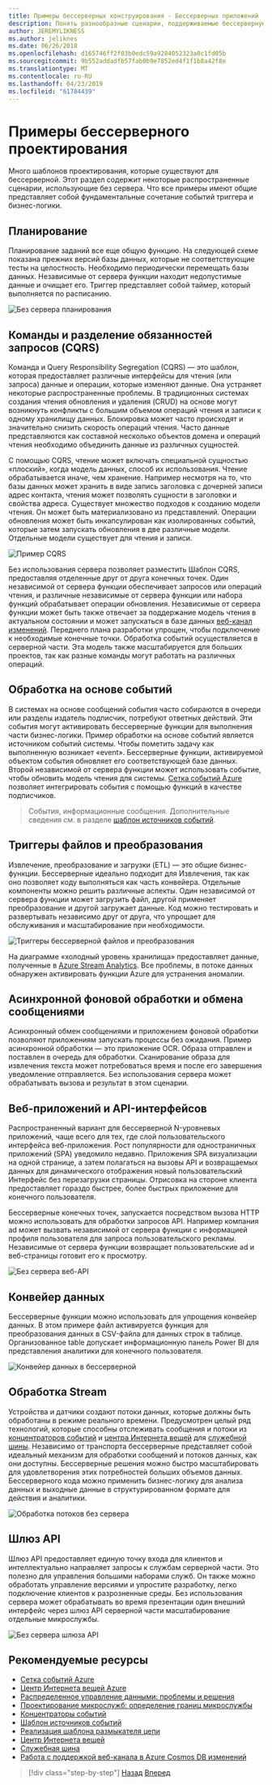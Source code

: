 ```yaml
---
title: Примеры бессерверных конструирования - Бессерверных приложений
description: Понять разнообразные сценарии, поддерживаемые бессерверную архитектуру, от планирования и обработки событий триггеры файлов и процесса потока.
author: JEREMYLIKNESS
ms.author: jeliknes
ms.date: 06/26/2018
ms.openlocfilehash: d165746ff2f03b0edc59a9284052323a0c1fd05b
ms.sourcegitcommit: 9b552addadfb57fab0b9e7852ed4f1f1b8a42f8e
ms.translationtype: MT
ms.contentlocale: ru-RU
ms.lasthandoff: 04/23/2019
ms.locfileid: "61784439"
---
```

# <a name="serverless-design-examples"></a>Примеры бессерверного проектирования

Много шаблонов проектирования, которые существуют для бессерверной. Этот раздел содержит некоторые распространенные сценарии, использующие без сервера. Что все примеры имеют общие представляет собой фундаментальные сочетание событий триггера и бизнес-логики.

## <a name="scheduling"></a>Планирование

Планирование заданий все еще общую функцию. На следующей схеме показана прежних версий базы данных, которые не соответствующие тесты на целостность. Необходимо периодически перемещать базы данных. Независимые от сервера функции находит недопустимые данные и очищает его. Триггер представляет собой таймер, который выполняется по расписанию.

![Без сервера планирования](./media/serverless-scheduling.png)

## <a name="command-and-query-responsibility-segregation-cqrs"></a>Команды и разделение обязанностей запросов (CQRS)

Команда и Query Responsibility Segregation (CQRS) — это шаблон, которая предоставляет различные интерфейсы для чтения (или запроса) данные и операции, которые изменяют данные. Она устраняет некоторые распространенные проблемы. В традиционных системах создания чтения обновления и удаления (CRUD) на основе могут возникнуть конфликты с большим объемом операций чтения и записи к одному хранилищу данных. Блокировка может часто происходят и значительно снизить скорость операций чтения. Часто данные представляются как составной несколько объектов домена и операций чтения необходимо объединить данные из различных сущностей.

С помощью CQRS, чтение может включать специальной сущностью «плоский», когда модель данных, способ их использования. Чтение обрабатывается иначе, чем хранение. Например несмотря на то, что базы данных может хранить в виде запись заголовка с дочерней записи адрес контакта, чтения может позволять сущности в заголовки и свойства адреса. Существует множество подходов к созданию модели чтения. Он может быть материализовано из представлений. Операции обновления может быть инкапсулирован как изолированных событий, которые затем запускать обновления в две различные модели. Отдельные модели существует для чтения и записи.

![Пример CQRS](./media/cqrs-example.png)

Без использования сервера позволяет разместить Шаблон CQRS, предоставляя отделенные друг от друга конечных точек. Один независимой от сервера функции обеспечивает запросов или операций чтения, и различные независимые от сервера функции или набора функций обрабатывает операции обновления. Независимые от сервера функции может быть также отвечает за поддержание модель чтения в актуальном состоянии и может запускаться в базе данных [веб-канал изменений](https://docs.microsoft.com/azure/cosmos-db/change-feed). Переднего плана разработки упрощен, чтобы подключение к необходимые конечные точки. Обработка событий осуществляется в серверной части. Эта модель также масштабируется для больших проектов, так как разные команды могут работать на различных операций.

## <a name="event-based-processing"></a>Обработка на основе событий

В системах на основе сообщений события часто собираются в очереди или разделы издатель подписчик, потребуют ответных действий. Эти события могут активировать бессерверные функции для выполнения части бизнес-логики. Пример обработки на основе событий является источником событий системы. Чтобы пометить задачу как выполненную возникает «event». Бессерверные функции, активируемой объектом события обновляет его соответствующей базе данных. Второй независимой от сервера функции может использовать событие, чтобы обновить модель чтения для системы. [Сетка событий Azure](https://docs.microsoft.com/azure/event-grid/overview) позволяет интегрировать события с помощью функций в качестве подписчиков.

> События, информационные сообщения. Дополнительные сведения см. в разделе [шаблон источников событий](https://docs.microsoft.com/azure/architecture/patterns/event-sourcing).

## <a name="file-triggers-and-transformations"></a>Триггеры файлов и преобразования

Извлечение, преобразование и загрузки (ETL) — это общие бизнес-функции. Бессерверные идеально подходит для Извлечения, так как оно позволяет коду выполняться как часть конвейера. Отдельные компоненты можно решить различные аспекты. Один независимой от сервера функции может загрузить файл, другой применяет преобразование и другой загружает данные. Код можно тестировать и развертывать независимо друг от друга, что упрощает для обслуживания и масштабирование при необходимости.

![Триггеры бессерверной файлов и преобразования](./media/serverless-file-triggers.png)

На диаграмме «холодный уровень хранилища» предоставляет данные, полученные в [Azure Stream Analytics](https://docs.microsoft.com/azure/stream-analytics). Все проблемы, в потоке данных обнаружен активировать функции Azure для устранения аномалии.

## <a name="asynchronous-background-processing-and-messaging"></a>Асинхронной фоновой обработки и обмена сообщениями

Асинхронный обмен сообщениями и приложением фоновой обработки позволяют приложениям запускать процессы без ожидания. Пример асинхронной обработки — это приложение OCR. Образа отправлен и поставлен в очередь для обработки. Сканирование образа для извлечения текста может потребоваться время и после его завершения уведомление отправляется. Без использования сервера может обрабатывать вызова и результат в этом сценарии.

## <a name="web-apps-and-apis"></a>Веб-приложений и API-интерфейсов

Распространенный вариант для бессерверной N-уровневых приложений, чаще всего для тех, где слой пользовательского интерфейса веб-приложения. Рост популярности для одностраничных приложений (SPA) уведомило недавно. Приложения SPA визуализации на одной странице, а затем полагаться на вызовы API и возвращаемых данных для динамического отображения новый пользовательский Интерфейс без перезагрузки страницы. Отрисовка на стороне клиента предоставляет гораздо быстрее, более быстрых приложение для конечного пользователя.

Бессерверные конечных точек, запускается посредством вызова HTTP можно использовать для обработки запросов API. Например компания ad может вызвать независимой от сервера функции с информацией профиля пользователя для запроса пользовательского рекламы. Независимые от сервера функции возвращает пользовательские ad и веб-страницы готовит его к просмотру.

![Без сервера веб-API](./media/serverless-web-api.png)

## <a name="data-pipeline"></a>Конвейер данных

Бессерверные функции можно использовать для упрощения конвейер данных. В этом примере файл активируется функция для преобразования данных в CSV-файла для данных строк в таблице. Организованное table допускает информационную панель Power BI для представления аналитики для конечного пользователя.

![Конвейер данных в бессерверной](./media/serverless-data-pipeline.png)

## <a name="stream-processing"></a>Обработка Stream

Устройства и датчики создают потоки данных, которые должны быть обработаны в режиме реального времени. Предусмотрен целый ряд технологий, которые способны отслеживать сообщения и потоки из [концентраторов событий](https://docs.microsoft.com/azure/event-hubs/event-hubs-what-is-event-hubs) и [центра Интернета вещей](https://docs.microsoft.com/azure/iot-hub) для [служебной шины](https://docs.microsoft.com/azure/service-bus). Независимо от транспорта бессерверные представляет собой идеальный механизм для обработки сообщений и потоков данных, как они доступны. Бессерверные решения можно быстро масштабировать для удовлетворения этих потребностей больших объемов данных. Бессерверного кода можно применить бизнес-логику для анализа данных и выходные данные в структурированном формате для действия и аналитики.

![Обработка потоков без сервера](./media/serverless-stream-processing.png)

## <a name="api-gateway"></a>Шлюз API

Шлюз API предоставляет единую точку входа для клиентов и интеллектуально направляет запросы к службам серверной части. Это полезно для управления большими наборами служб. Он также можно обработать управление версиями и упростите разработку, легко подключение клиентов к разрозненные среды. Без использования сервера может обрабатывать во время презентации один внешний интерфейс через шлюз API серверной части масштабирование отдельные микрослужбы.

![Без сервера шлюза API](./media/serverless-api-gateway.png)

## <a name="recommended-resources"></a>Рекомендуемые ресурсы

* [Сетка событий Azure](https://docs.microsoft.com/azure/event-grid/overview)
* [Центр Интернета вещей Azure](https://docs.microsoft.com/azure/iot-hub)
* [Распределенное управление данными: проблемы и решения](../microservices-architecture/architect-microservice-container-applications/distributed-data-management.md)
* [Проектирование микрослужб: определение границ микрослужбы](https://docs.microsoft.com/azure/architecture/microservices/microservice-boundaries)
* [Концентраторы событий](https://docs.microsoft.com/azure/event-hubs/event-hubs-what-is-event-hubs)
* [Шаблон источников событий](https://docs.microsoft.com/azure/architecture/patterns/event-sourcing)
* [Реализация шаблона размыкателя цепи](../microservices-architecture/implement-resilient-applications/implement-circuit-breaker-pattern.md)
* [Центр Интернета вещей](https://docs.microsoft.com/azure/iot-hub)
* [Служебная шина](https://docs.microsoft.com/azure/service-bus)
* [Работа с поддержкой веб-канала в Azure Cosmos DB изменений](https://docs.microsoft.com/azure/cosmos-db/change-feed)

>[!div class="step-by-step"]
>[Назад](serverless-architecture-considerations.md)
>[Вперед](azure-serverless-platform.md)
